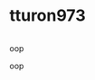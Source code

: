 # tturon973

![<Nature>](<https://i.ytimg.com/vi/6lt2JfJdGSY/maxresdefault.jpg>)

[<Nature Picture>](<https://i.ytimg.com/vi/6lt2JfJdGSY/maxresdefault.jpg>)

oop

oop
